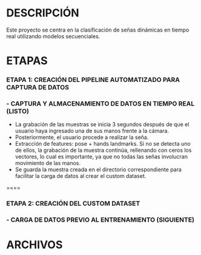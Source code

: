 # DESCRIPCIÓN
Este proyecto se centra en la clasificación de señas dinámicas en tiempo real utilizando modelos secuenciales.

# ETAPAS
### ETAPA 1: CREACIÓN DEL PIPELINE AUTOMATIZADO PARA CAPTURA DE DATOS
### - CAPTURA Y ALMACENAMIENTO DE DATOS EN TIEMPO REAL (LISTO)
  - La grabación de las muestras se inicia 3 segundos después de que el usuario haya ingresado una de sus manos frente a la cámara.
  -  Posteriormente, el usuario procede a realizar la seña.
  - Extracción de features: pose + hands landmarks. Si no se detecta uno de ellos, la grabación de la muestra continúa, rellenando con ceros los vectores, lo cual es importante, ya que no todas las señas involucran   movimiento de las manos.
  - Se guarda la muestra creada en el directorio correspondiente para facilitar la carga de datos al crear el custom dataset.

====

### ETAPA 2: CREACIÓN DEL CUSTOM DATASET
### - CARGA DE DATOS PREVIO AL ENTRENAMIENTO (SIGUIENTE)


# ARCHIVOS
